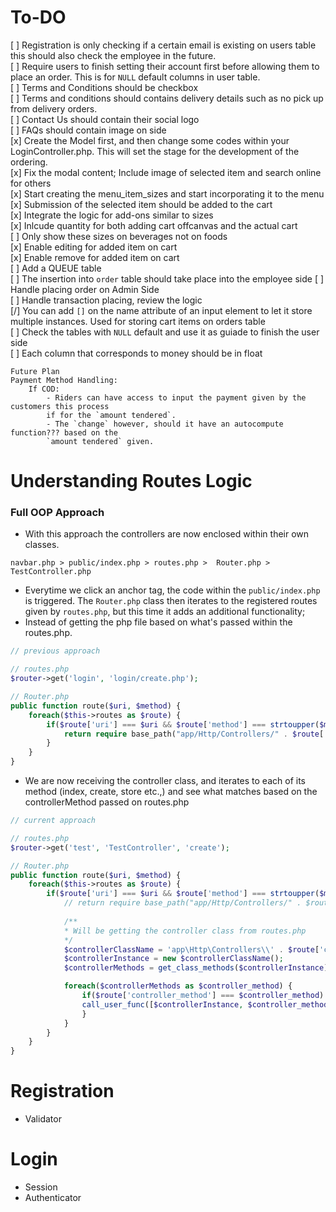 # To-DO 
[ ] Registration is only checking if a certain email is existing on users table this should also check the employee in the future. <br>
[ ] Require users to finish setting their account first before allowing them to place an order. This is for `NULL` default columns in user table. <br>
[ ] Terms and Conditions should be checkbox <br>
[ ] Terms and conditions should contains delivery details such as no pick up from delivery orders. <br>
[ ] Contact Us should contain their social logo <br>
[ ] FAQs should contain image on side <br>
[x] Create the Model first, and then change some codes within your LoginController.php. This will set the stage for the development of the ordering. <br>
[x] Fix the modal content; Include image of selected item and search online for others <br>
[x] Start creating the menu_item_sizes and start incorporating it to the menu <br>
[x] Submission of the selected item should be added to the cart <br>
[x] Integrate the logic for add-ons similar to sizes <br>
[x] Inlcude quantity for both adding cart offcanvas and the actual cart <br>
[ ] Only show these sizes on beverages not on foods <br>
[x] Enable editing for added item on cart <br>
[x] Enable remove for added item on cart <br>
[ ] Add a QUEUE table <br>
[ ] The insertion into `order` table should take place into the employee side 
[ ] Handle placing order on Admin Side <br>
[ ] Handle transaction placing, review the logic <br>
[/] You can add `[]` on the name attribute of an input element to let it store multiple instances. Used for storing cart items on orders table <br>
[ ] Check the tables with `NULL` default and use it as guiade to finish the user side <br>
[ ] Each column that corresponds to money should be in float <br>

```
Future Plan
Payment Method Handling:
	If COD:
		- Riders can have access to input the payment given by the customers this process
		if for the `amount tendered`.
		- The `change` however, should it have an autocompute function??? based on the 
		`amount tendered` given.
```


# Understanding Routes Logic
### Full OOP Approach
- With this approach the controllers are now enclosed within their own classes.
```
navbar.php > public/index.php > routes.php >  Router.php > TestController.php
```
- Everytime we click an anchor tag, the code within the `public/index.php` is triggered.
The `Router.php` class then iterates to the registered routes given by `routes.php`, but this time it adds an additional functionality;
- Instead of getting the php file based on what's passed within the routes.php.
```php
// previous approach

// routes.php
$router->get('login', 'login/create.php');

// Router.php
public function route($uri, $method) {
    foreach($this->routes as $route) {
        if($route['uri'] === $uri && $route['method'] === strtoupper($method)) {
            return require base_path("app/Http/Controllers/" . $route['controller']);
        }
    }
}
```
- We are now receiving the controller class, and iterates to each of its method (index, create, store etc.,) and see what matches based on the controllerMethod passed on routes.php
```php
// current approach

// routes.php
$router->get('test', 'TestController', 'create');

// Router.php
public function route($uri, $method) {
    foreach($this->routes as $route) {
        if($route['uri'] === $uri && $route['method'] === strtoupper($method)) {
            // return require base_path("app/Http/Controllers/" . $route['controller']);
                
            /**
            * Will be getting the controller class from routes.php
            */
            $controllerClassName = 'app\Http\Controllers\\' . $route['controller_class'];
            $controllerInstance = new $controllerClassName();
            $controllerMethods = get_class_methods($controllerInstance);

            foreach($controllerMethods as $controller_method) {
                if($route['controller_method'] === $controller_method) {
                call_user_func([$controllerInstance, $controller_method]);
                }
            }
        }
    }
}
```

# Registration
- Validator

# Login
- Session
- Authenticator
